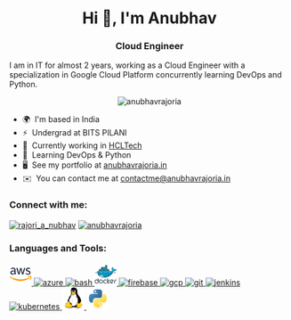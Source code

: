 <h1 align="center">Hi 👋, I'm Anubhav</h1>
<h3 align="center">Cloud Engineer</h3>

<!-- # Hi I'm 🙂 Anubhav

### ` CLOUD ENGINEER `
 **`CLOUD ENGINEER, HCLTech 🏢`** -->

I am in IT for almost 2 years, working as a Cloud Engineer with a specialization in Google Cloud Platform concurrently learning DevOps and Python.

<p align="center"> <img src="https://komarev.com/ghpvc/?username=anubhavrajoria&label=Profile%20views&color=0e75b6&style=flat" alt="anubhavrajoria" /> </p>

* 🌍  I'm based in India
* ⚡  Undergrad at BITS PILANI
* 🚀  Currently working in [HCLTech](http://https://www.hcltech.com/)
* 🧠  Learning DevOps & Python
* 🖥️  See my portfolio at [anubhavrajoria.in](http://anubhavrajoria.in)
* ✉️  You can contact me at [contactme@anubhavrajoria.in](mailto:contactme@anubhavrajoria.in)

<!-- <p align="left"> <a href="https://github.com/ryo-ma/github-profile-trophy"><img src="https://github-profile-trophy.vercel.app/?username=anubhavrajoria" alt="anubhavrajoria" /></a> </p> -->

<h3 align="left">Connect with me:</h3>
<p align="left">
<a href="https://twitter.com/rajori_a_nubhav" target="blank"><img align="center" src="https://raw.githubusercontent.com/rahuldkjain/github-profile-readme-generator/master/src/images/icons/Social/twitter.svg" alt="rajori_a_nubhav" height="30" width="40" /></a>
<a href="https://linkedin.com/in/anubhavrajoria" target="blank"><img align="center" src="https://raw.githubusercontent.com/rahuldkjain/github-profile-readme-generator/master/src/images/icons/Social/linked-in-alt.svg" alt="anubhavrajoria" height="30" width="40" /></a>
</p>

<h3 align="left">Languages and Tools:</h3>
<p align="left"> <a href="https://aws.amazon.com" target="_blank" rel="noreferrer"> <img src="https://raw.githubusercontent.com/devicons/devicon/master/icons/amazonwebservices/amazonwebservices-original-wordmark.svg" alt="aws" width="40" height="40"/> </a> <a href="https://azure.microsoft.com/en-in/" target="_blank" rel="noreferrer"> <img src="https://www.vectorlogo.zone/logos/microsoft_azure/microsoft_azure-icon.svg" alt="azure" width="40" height="40"/> </a> <a href="https://www.gnu.org/software/bash/" target="_blank" rel="noreferrer"> <img src="https://www.vectorlogo.zone/logos/gnu_bash/gnu_bash-icon.svg" alt="bash" width="40" height="40"/> </a> <a href="https://www.docker.com/" target="_blank" rel="noreferrer"> <img src="https://raw.githubusercontent.com/devicons/devicon/master/icons/docker/docker-original-wordmark.svg" alt="docker" width="40" height="40"/> </a> <a href="https://firebase.google.com/" target="_blank" rel="noreferrer"> <img src="https://www.vectorlogo.zone/logos/firebase/firebase-icon.svg" alt="firebase" width="40" height="40"/> </a> <a href="https://cloud.google.com" target="_blank" rel="noreferrer"> <img src="https://www.vectorlogo.zone/logos/google_cloud/google_cloud-icon.svg" alt="gcp" width="40" height="40"/> </a> <a href="https://git-scm.com/" target="_blank" rel="noreferrer"> <img src="https://www.vectorlogo.zone/logos/git-scm/git-scm-icon.svg" alt="git" width="40" height="40"/> </a> <a href="https://www.jenkins.io" target="_blank" rel="noreferrer"> <img src="https://www.vectorlogo.zone/logos/jenkins/jenkins-icon.svg" alt="jenkins" width="40" height="40"/> </a> <a href="https://kubernetes.io" target="_blank" rel="noreferrer"> <img src="https://www.vectorlogo.zone/logos/kubernetes/kubernetes-icon.svg" alt="kubernetes" width="40" height="40"/> </a> <a href="https://www.linux.org/" target="_blank" rel="noreferrer"> <img src="https://raw.githubusercontent.com/devicons/devicon/master/icons/linux/linux-original.svg" alt="linux" width="40" height="40"/> </a> <a href="https://www.python.org" target="_blank" rel="noreferrer"> <img src="https://raw.githubusercontent.com/devicons/devicon/master/icons/python/python-original.svg" alt="python" width="40" height="40"/> </a> </p>

